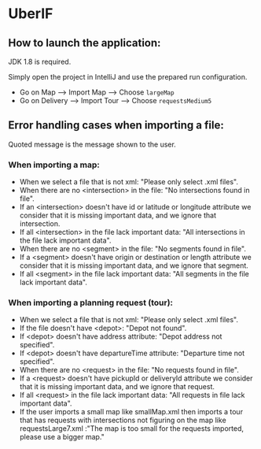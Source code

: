 # UberIF

## How to launch the application:

JDK 1.8 is required.

Simply open the project in IntelliJ and use the prepared run configuration.

- Go on Map --> Import Map --> Choose `largeMap`
- Go on Delivery --> Import Tour --> Choose `requestsMedium5`

## Error handling cases when importing a file:

Quoted message is the message shown to the user.

### When importing a map:

- When we select a file that is not xml: "Please only select .xml files".
- When there are no <intersection\> in the file: "No intersections found in file".
- If an <intersection\> doesn't have id or latitude or longitude attribute we consider that it is missing important data, and we ignore that intersection.
- If all <intersection\> in the file lack important data: "All intersections in the file lack important data".
- When there are no <segment\> in the file: "No segments found in file".
- If a <segment\> doesn't have origin or destination or length attribute we consider that it is missing important data, and we ignore that segment.
- If all <segment\> in the file lack important data: "All segments in the file lack important data".

### When importing a planning request (tour):

- When we select a file that is not xml: "Please only select .xml files".
- If the file doesn't have <depot\>: "Depot not found".
- If <depot\> doesn't have address attribute: "Depot address not specified".
- If <depot\> doesn't have departureTime attribute: "Departure time not specified".
- When there are no <request\> in the file: "No requests found in file".
- If a <request\> doesn't have pickupId or deliveryId attribute we consider that it is missing important data, and we ignore that request.
- If all <request\> in the file lack important data: "All requests in file lack important data".
- If the user imports a small map like smallMap.xml then imports a tour that has requests with intersections not figuring on the map like requestsLarge7.xml :"The map is too small for the requests imported, please use a bigger map."
